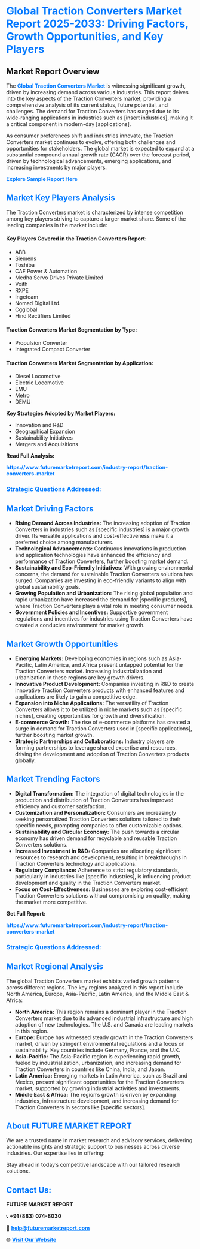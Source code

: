 <h1 style="color: #007BFF;">Global Traction Converters Market Report 2025-2033: Driving Factors, Growth Opportunities, and Key Players</h1>

<section id="overview">
<h2>Market Report Overview</h2>
<p>The <a href="https://www.futuremarketreport.com/industry-report/traction-converters-market" style="color: #007BFF; text-decoration: none;"><strong>Global Traction Converters Market</strong></a> is witnessing significant growth, driven by increasing demand across various industries. This report delves into the key aspects of the Traction Converters market, providing a comprehensive analysis of its current status, future potential, and challenges. The demand for Traction Converters has surged due to its wide-ranging applications in industries such as [insert industries], making it a critical component in modern-day [applications].</p>
<p>As consumer preferences shift and industries innovate, the Traction Converters market continues to evolve, offering both challenges and opportunities for stakeholders. The global market is expected to expand at a substantial compound annual growth rate (CAGR) over the forecast period, driven by technological advancements, emerging applications, and increasing investments by major players.</p>
</section>

<section id="overview">
<p><a href="https://www.futuremarketreport.com/request-sample/reportId=98363" style="color: #007BFF; text-decoration: none;"><strong>Explore Sample Report Here</strong></a></p>
</section>

<section id="key-players">
<h2 style="color: #007BFF;">Market Key Players Analysis</h2>
<p>The Traction Converters market is characterized by intense competition among key players striving to capture a larger market share. Some of the leading companies in the market include:</p>
<h4>Key Players Covered in the Traction Converters Report:</h4>
<ul><li>ABB</li><li>Siemens</li><li>Toshiba</li><li>CAF Power &amp; Automation</li><li>Medha Servo Drives Private Limited</li><li>Voith</li><li>RXPE</li><li>Ingeteam</li><li>Nomad Digital Ltd.</li><li>Cgglobal</li><li>Hind Rectifiers Limited</li></ul>
<h4>Traction Converters Market Segmentation by Type:</h4>
<ul><li>Propulsion Converter</li><li>Integrated Compact Converter</li></ul>

<h4>Traction Converters Market Segmentation by Application:</h4>
<ul><li>Diesel Locomotive</li><li>Electric Locomotive</li><li>EMU</li><li>Metro</li><li>DEMU</li></ul>
<p><strong>Key Strategies Adopted by Market Players:</strong></p>
<ul>
<li>Innovation and R&D</li>
<li>Geographical Expansion</li>
<li>Sustainability Initiatives</li>
<li>Mergers and Acquisitions</li>
</ul>
</section>

<section>
<p><strong>Read Full Analysis: </strong></p><a href="https://www.futuremarketreport.com/industry-report/traction-converters-market" style="color: #007BFF; text-decoration: none;"><strong>https://www.futuremarketreport.com/industry-report/traction-converters-market</strong></a>
<h3 style="color: #007BFF;">Strategic Questions Addressed:</h3>
</section>

<section id="driving-factors">
<h2 style="color: #007BFF;">Market Driving Factors</h2>
<ul>
<li><strong>Rising Demand Across Industries:</strong> The increasing adoption of Traction Converters in industries such as [specific industries] is a major growth driver. Its versatile applications and cost-effectiveness make it a preferred choice among manufacturers.</li>
<li><strong>Technological Advancements:</strong> Continuous innovations in production and application technologies have enhanced the efficiency and performance of Traction Converters, further boosting market demand.</li>
<li><strong>Sustainability and Eco-Friendly Initiatives:</strong> With growing environmental concerns, the demand for sustainable Traction Converters solutions has surged. Companies are investing in eco-friendly variants to align with global sustainability goals.</li>
<li><strong>Growing Population and Urbanization:</strong> The rising global population and rapid urbanization have increased the demand for [specific products], where Traction Converters plays a vital role in meeting consumer needs.</li>
<li><strong>Government Policies and Incentives:</strong> Supportive government regulations and incentives for industries using Traction Converters have created a conducive environment for market growth.</li>
</ul>
</section>

<section id="growth-opportunities">
<h2 style="color: #007BFF;">Market Growth Opportunities</h2>
<ul>
<li><strong>Emerging Markets:</strong> Developing economies in regions such as Asia-Pacific, Latin America, and Africa present untapped potential for the Traction Converters market. Increasing industrialization and urbanization in these regions are key growth drivers.</li>
<li><strong>Innovative Product Development:</strong> Companies investing in R&D to create innovative Traction Converters products with enhanced features and applications are likely to gain a competitive edge.</li>
<li><strong>Expansion into Niche Applications:</strong> The versatility of Traction Converters allows it to be utilized in niche markets such as [specific niches], creating opportunities for growth and diversification.</li>
<li><strong>E-commerce Growth:</strong> The rise of e-commerce platforms has created a surge in demand for Traction Converters used in [specific applications], further boosting market growth.</li>
<li><strong>Strategic Partnerships and Collaborations:</strong> Industry players are forming partnerships to leverage shared expertise and resources, driving the development and adoption of Traction Converters products globally.</li>
</ul>
</section>

<section id="trending-factors">
<h2 style="color: #007BFF;">Market Trending Factors</h2>
<ul>
<li><strong>Digital Transformation:</strong> The integration of digital technologies in the production and distribution of Traction Converters has improved efficiency and customer satisfaction.</li>
<li><strong>Customization and Personalization:</strong> Consumers are increasingly seeking personalized Traction Converters solutions tailored to their specific needs, prompting companies to offer customizable options.</li>
<li><strong>Sustainability and Circular Economy:</strong> The push towards a circular economy has driven demand for recyclable and reusable Traction Converters solutions.</li>
<li><strong>Increased Investment in R&D:</strong> Companies are allocating significant resources to research and development, resulting in breakthroughs in Traction Converters technology and applications.</li>
<li><strong>Regulatory Compliance:</strong> Adherence to strict regulatory standards, particularly in industries like [specific industries], is influencing product development and quality in the Traction Converters market.</li>
<li><strong>Focus on Cost-Effectiveness:</strong> Businesses are exploring cost-efficient Traction Converters solutions without compromising on quality, making the market more competitive.</li>
</ul>
</section>

<section>
<p><strong>Get Full Report: </strong></p><a href="https://www.futuremarketreport.com/industry-report/traction-converters-market" style="color: #007BFF; text-decoration: none;"><strong>https://www.futuremarketreport.com/industry-report/traction-converters-market</strong></a>
<h3 style="color: #007BFF;">Strategic Questions Addressed:</h3>
</section>


<section id="regional-analysis">
<h2 style="color: #007BFF;">Market Regional Analysis</h2>
<p>The global Traction Converters market exhibits varied growth patterns across different regions. The key regions analyzed in this report include North America, Europe, Asia-Pacific, Latin America, and the Middle East & Africa:</p>
<ul>
<li><strong>North America:</strong> This region remains a dominant player in the Traction Converters market due to its advanced industrial infrastructure and high adoption of new technologies. The U.S. and Canada are leading markets in this region.</li>
<li><strong>Europe:</strong> Europe has witnessed steady growth in the Traction Converters market, driven by stringent environmental regulations and a focus on sustainability. Key countries include Germany, France, and the U.K.</li>
<li><strong>Asia-Pacific:</strong> The Asia-Pacific region is experiencing rapid growth, fueled by industrialization, urbanization, and increasing demand for Traction Converters in countries like China, India, and Japan.</li>
<li><strong>Latin America:</strong> Emerging markets in Latin America, such as Brazil and Mexico, present significant opportunities for the Traction Converters market, supported by growing industrial activities and investments.</li>
<li><strong>Middle East & Africa:</strong> The region’s growth is driven by expanding industries, infrastructure development, and increasing demand for Traction Converters in sectors like [specific sectors].</li>
</ul>
</section>

<footer>
<h2 style="color: #007BFF;">About FUTURE MARKET REPORT</h2>
<p>We are a trusted name in market research and advisory services, delivering actionable insights and strategic support to businesses across diverse industries. Our expertise lies in offering:</p>

<p>Stay ahead in today’s competitive landscape with our tailored research solutions.</p>

<h2 style="color: #007BFF;">Contact Us:</h2>
<p><strong>FUTURE MARKET REPORT</strong></p>
<p>📞 <strong>+91 (883) 074-8030</strong></p>
<p>📧 <strong><a href="mailto:help@futuremarketreport.com" style="color: #007BFF;">help@futuremarketreport.com</a></strong></p>
<p>🌐 <strong><a href="https://www.futuremarketreport.com/" style="color: #007BFF;">Visit Our Website</a></strong></p>
</footer>